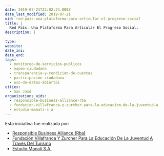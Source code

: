 ```yaml
---
date: 2019-07-21T23:02:24.000Z
date_last_modified: 2019-07-21
uid: red-pais-una-plataforma-para-articular-el-progreso-social
title: |
  Red País. Una Plataforma Para Articular El Progreso Social.
description: |
  
type: 
website: 
date_ini: 
date_end: 
tags:
  - monitoreo-de-servicios-publicos
  - mapeo-ciudadano
  - transparencia-y-rendicion-de-cuentas
  - participación-ciudadana
  - uso-de-datos-abiertos
cities: 
  - San José
organizations_uids:
  - responsible-business-alliance-rba
  - fundacion-villafranca-y-zurcher-para-la-educacion-de-la-juventud-a-traves-del-turismo
  - estudio-manati-s-a
---
```


Esta iniciativa fue realizada por:

- [Responsible Business Alliance (Rba)](/organizaciones/responsible-business-alliance-rba)
- [Fundación Villafranca Y Zurcher Para La Educación De La Juventud A Través Del Turismo](/organizaciones/fundacion-villafranca-y-zurcher-para-la-educacion-de-la-juventud-a-traves-del-turismo)
- [Estudio Manatí S.A.](/organizaciones/estudio-manati-s-a)
